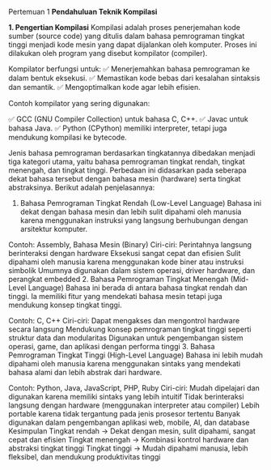 Pertemuan 1
**Pendahuluan Teknik Kompilasi**

**1. Pengertian Kompilasi**
Kompilasi adalah proses penerjemahan kode sumber (source code) yang ditulis dalam bahasa pemrograman tingkat tinggi menjadi kode mesin yang dapat dijalankan oleh komputer. 
Proses ini dilakukan oleh program yang disebut kompilator (compiler).

Kompilator berfungsi untuk:
✅ Menerjemahkan bahasa pemrograman ke dalam bentuk eksekusi.
✅ Memastikan kode bebas dari kesalahan sintaksis dan semantik.
✅ Mengoptimalkan kode agar lebih efisien.

Contoh kompilator yang sering digunakan:

✅ GCC (GNU Compiler Collection) untuk bahasa C, C++.
✅ Javac untuk bahasa Java.
✅ Python (CPython) memiliki interpreter, tetapi juga mendukung kompilasi ke bytecode.


Jenis bahasa pemrograman berdasarkan tingkatannya dibedakan menjadi tiga kategori utama, yaitu bahasa pemrograman tingkat rendah, tingkat menengah, dan tingkat tinggi. Perbedaan ini didasarkan pada seberapa dekat bahasa tersebut dengan bahasa mesin (hardware) serta tingkat abstraksinya. Berikut adalah penjelasannya:

1. Bahasa Pemrograman Tingkat Rendah (Low-Level Language)
Bahasa ini dekat dengan bahasa mesin dan lebih sulit dipahami oleh manusia karena menggunakan instruksi yang langsung berhubungan dengan arsitektur komputer.

Contoh: Assembly, Bahasa Mesin (Binary)
Ciri-ciri:
Perintahnya langsung berinteraksi dengan hardware
Eksekusi sangat cepat dan efisien
Sulit dipahami oleh manusia karena menggunakan kode biner atau instruksi simbolik
Umumnya digunakan dalam sistem operasi, driver hardware, dan perangkat embedded
2. Bahasa Pemrograman Tingkat Menengah (Mid-Level Language)
Bahasa ini berada di antara bahasa tingkat rendah dan tinggi. Ia memiliki fitur yang mendekati bahasa mesin tetapi juga mendukung konsep tingkat tinggi.

Contoh: C, C++
Ciri-ciri:
Dapat mengakses dan mengontrol hardware secara langsung
Mendukung konsep pemrograman tingkat tinggi seperti struktur data dan modularitas
Digunakan untuk pengembangan sistem operasi, game, dan aplikasi dengan performa tinggi
3. Bahasa Pemrograman Tingkat Tinggi (High-Level Language)
Bahasa ini lebih mudah dipahami oleh manusia karena menggunakan sintaks yang mendekati bahasa alami dan lebih abstrak dari hardware.

Contoh: Python, Java, JavaScript, PHP, Ruby
Ciri-ciri:
Mudah dipelajari dan digunakan karena memiliki sintaks yang lebih intuitif
Tidak berinteraksi langsung dengan hardware (menggunakan interpreter atau compiler)
Lebih portable karena tidak tergantung pada jenis prosesor tertentu
Banyak digunakan dalam pengembangan aplikasi web, mobile, AI, dan database
Kesimpulan
Tingkat rendah → Dekat dengan mesin, sulit dipahami, sangat cepat dan efisien
Tingkat menengah → Kombinasi kontrol hardware dan abstraksi tingkat tinggi
Tingkat tinggi → Mudah dipahami manusia, lebih fleksibel, dan mendukung produktivitas tinggi
